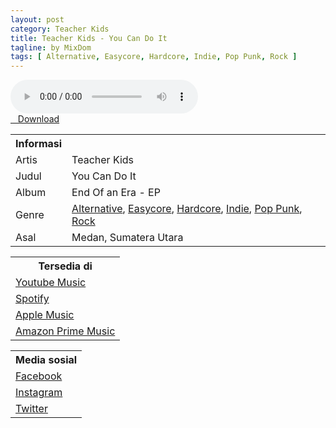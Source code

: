 ```yaml
---
layout: post
category: Teacher Kids
title: Teacher Kids - You Can Do It
tagline: by MixDom
tags: [ Alternative, Easycore, Hardcore, Indie, Pop Punk, Rock ]
---
```


<audio class='js-player' style="--plyr-color-main: #212121;" controls>
<source src="https://drive.google.com/uc?authuser=0&id=1JlFYTi7Us9FBtU04r1yndnmFauh37BtR&export=download" type="audio/mp3">
</audio>

<!--more-->

<div class="post-button text-center">
<a target="_blank" class="btn" href="https://drive.google.com/uc?authuser=0&id=1JlFYTi7Us9FBtU04r1yndnmFauh37BtR&export=download">
<i class="fa fa-caret-down" aria-hidden="true"></i>&nbsp; &nbsp;Download
</a>
</div>

<table>
<tr>
<th>Informasi</th>
<th></th>
</tr>
<tr>
<td>Artis</td>
<td>Teacher Kids</td>
</tr>
<tr>
<td>Judul</td>
<td>You Can Do It</td>
</tr>
<tr>
<td>Album</td>
<td>End Of an Era - EP</td>
</tr>
<tr>
<td>Genre</td>
<td><a href="/musik/tag/#/Alternative">Alternative</a>, <a href="/musik/tag/#/Easycore">Easycore</a>, <a href="/musik/tag/#/Hardcore">Hardcore</a>, <a href="/musik/tag/#/Indie">Indie</a>, <a href="/musik/tag/#/Pop%20Punk">Pop Punk</a>, <a href="/musik/tag/#/Rock">Rock</a></td>
</tr>
<tr>
<td>Asal</td>
<td>Medan, Sumatera Utara</td>
</tr>
</table>

<table>
<tr>
<th>Tersedia di</th>
</tr>
<tr>
<td><a href="https://music.youtube.com/playlist?list=OLAK5uy_ly4XIn3sM-2w2Hct26DgGQ-12cCc_ijxQ" target="_blank">Youtube Music</a></td>
</tr>
<tr>
<td><a href="https://open.spotify.com/album/2y2HGiQHLVh3IAMwJ04tdj" target="_blank">Spotify</a></td>
</tr>
<tr>
<td><a href="https://music.apple.com/id/album/end-of-an-era/1591920009?i=1591920010" target="_blank">Apple Music</a></td>
</tr>
<tr>
<td><a href="https://music.amazon.com/albums/B09JCPWX9N" target="_blank">Amazon Prime Music</a></td>
</tr>
</table>

<table>
<tr>
<th>Media sosial</th>
</tr>
<tr>
<td><a href="https://facebook.com/teacherkidsofficial" target="_blank">Facebook</a></td>
</tr>
<tr>
<td><a href="https://instagram.com/teacherkidsofficial" target="_blank">Instagram</a></td>
</tr>
<tr>
<td><a href="https://twitter.com/teachersxkidz" target="_blank">Twitter</a></td>
</tr>
</table>
